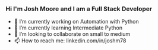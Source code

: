 ### Hi I'm Josh Moore and I am a Full Stack Developer

- 🔭 I’m currently working on Automation with Python
- 🌱 I’m currently learning Intermediate Python
- 👯 I’m looking to collaborate on small to medium
- 📫 How to reach me: linkedin.com/in/joshm78
